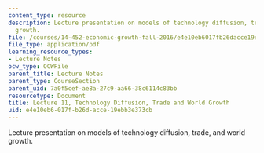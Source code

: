 ```yaml
---
content_type: resource
description: Lecture presentation on models of technology diffusion, trade, and world
  growth.
file: /courses/14-452-economic-growth-fall-2016/e4e10eb6017fb26dacce19ebb3e373cb_MIT14_452F16_Lec11.pdf
file_type: application/pdf
learning_resource_types:
- Lecture Notes
ocw_type: OCWFile
parent_title: Lecture Notes
parent_type: CourseSection
parent_uid: 7a0f5cef-ae8a-27c9-aa66-38c6114c83bb
resourcetype: Document
title: Lecture 11, Technology Diffusion, Trade and World Growth
uid: e4e10eb6-017f-b26d-acce-19ebb3e373cb
---
```

Lecture presentation on models of technology diffusion, trade, and world growth.

